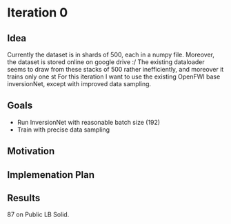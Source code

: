 # Iteration 0

## Idea

Currently the dataset is in shards of 500, each in a numpy file. Moreover, the dataset is stored online on google drive :/
The existing dataloader seems to draw from these stacks of 500 rather inefficiently, and moreover it trains only one st
For this iteration I want to use the existing OpenFWI base inversionNet, except with improved data sampling.

## Goals

- Run InversionNet with reasonable batch size (192)
- Train with precise data sampling

## Motivation

## Implemenation Plan

## Results

87 on Public LB
Solid.